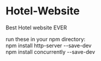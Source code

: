 # Hotel-Website

Best Hotel website EVER

run these in your npm directory:
<br>
  npm install http-server --save-dev
<br>
  npm install concurrently --save-dev
